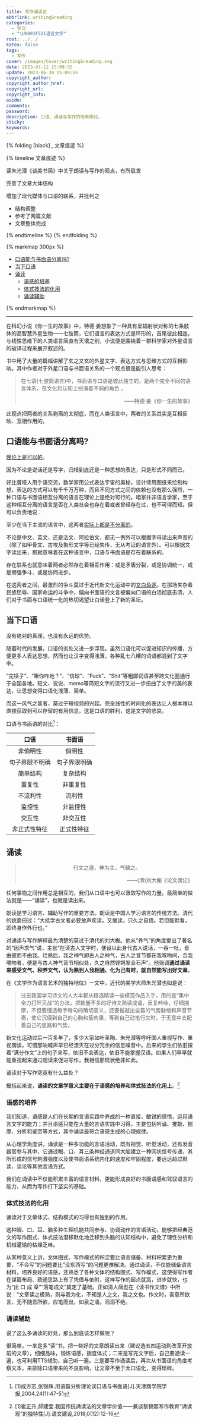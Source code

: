 ```yaml
---
title: 写作诵读论
abbrlink: writing&reading
categories:
  - 学习
  - "\U0001F521语言文字"
root: ../../
katex: false
tags:
  - 写作
cover: /images/Cover/writing&reading.svg
date: 2023-07-12 15:09:55
update: 2023-06-30 15:09:55
copyright_author:
copyright_author_href:
copyright_url:
copyright_info:
aside:
comments:
password: 
description: 口语、诵读与写作的简单探讨。
sticky:
keywords:
---
```

{% folding [black] , 文章痕迹 %}

{% timeline 文章痕迹 %}
<!-- timeline 2023-06-30-->
读朱光潜《谈美书简》中关于朗读与写作的观点，有所启发
<!-- endtimeline -->
<!-- timeline 2023-07-02-->
完善了文章大体结构
<!-- endtimeline -->
<!-- timeline 2023-07-08-->
增加了现代媒体与口语的联系，并批判之
<!-- endtimeline -->
<!-- timeline 2023-07-12-->
* 结构调整
* 参考了两篇文献
* 文章整体完成
<!-- endtimeline -->
{% endtimeline %}
{% endfolding %}



{% markmap 300px %}
<!-- @import "[TOC]" {cmd="toc" depthFrom=1 depthTo=6 orderedList=false} -->
<!-- code_chunk_output -->

- [口语能与书面语分离吗?](#口语能与书面语分离吗)
- [当下口语](#当下口语)
- [诵读](#诵读)
  - [语感的培养](#语感的培养)
  - [体式技法的化用](#体式技法的化用)
  - [诵读辅助](#诵读辅助)

<!-- /code_chunk_output -->
{% endmarkmap %}


------
在科幻小说《你一生的故事》中，特德·姜想象了一种具有呈辐射状对称的七条肢体的高智慧外星生物——七肢筒，它们语言的表达方式是环形的，首尾彼此相连，与线性思维下的人类语言简直有天壤之别，小说便是围绕着一群科学家对外星语言的破译过程来展开叙述的。

书中用了大量的篇幅讲解了玄之又玄的外星文字、表达方式与思维方式的互相影响。其中作者对于外星口语与书面语关系的一个观点很是能引人思考：
> 在七语(七肢筒语言)中，书面语与口语是彼此独立的，是两个完全不同的语言体系，在文化和认知上扮演着不同的角色 。
> <p align="right">——特德·姜《你一生的故事》</p>

此观点把两者的关系剥离的太彻底，而在人类语言中，两者的关系其实是互相反映、互相作用的。

## 口语能与书面语分离吗?

<u>理论上是可以的</u>。

因为不论是说话还是写字，归根到底还是一种思想的表达，只是形式不同而已。

好比聋哑人用手语交流，数学家用公式表达宇宙的奥秘，设计师用图纸来绘制构想，表达的方式可以有千千万万种，而且不同方式之间的依赖也没有那么强烈，一种口语与书面语相互分离的语言在理论上是绝对可行的。咱家并非语言学家，至于这种相互分离的语言是否在人类社会也存在着或者曾经存在过，也不可得而知。但可以负责地说：

至少在当下主流的语言中，这两者<u>实际上都是不分离的</u>。

不论是中文、英文、还是法文、阿拉伯文，都无一例外可以根据字母读出来声音的（除了如甲骨文、古埃及象形文字等已经失传、无从考证的语言外）。可以根据文字读出来，那就意味着在这种语言中，口语与书面语是存在着联系的。

存在联系也就意味着两者必然存在着相互作用：或是矛盾分裂，或是协调统一，或是弱强争斗、或是协同进步。

在这两者之间，最激烈的争斗莫过于近代新文化运动中的<u>文白角逐</u>。在那场夹杂着民族屈辱、国家命运的斗争中，偏向书面语的文言被偏向口语的白话彻底击溃，人们对于书面与口语统一化的热切渴望让白话登上了新的圣坛。
## 当下口语
没有绝对的真理，也没有永远的优势。

随着时代的发展，口语的劣处又进一步浮现。虽然口语化可以促进知识的传播，方便更多人表达思想，然而也让汉字变得浅薄，各种乱七八糟的词语都混到了文字中。

“完犊子”、“瞅你咋地？”、“信球”、“Fuck”、“Shit”等粗鄙词语甚至跨文化圈通行于全国各地。短文、说说、memo等简短文字的流行又进一步扭曲了文字的美的表达，让思想变得口语化浅薄、简单。

而这一风气之甚者，莫过于短视频的兴起。完全线性的时间化的表达让人根本难以直接获取到可以存留的有用信息。这是口语的胜利，这是文字的悲哀。

口语与书面语的对比[^2]：

| 口语          | 书面语 |
|:---------------:|:-------:|
| 非倘明性          | 倘明性     |
| 句子界限不明确       | 句子界限明确  |
| 简单结构          | 复杂结构    |
| 重复性          | 非重复性    |
| 不流利性          | 流利性     |
| 监控性           | 非监控性    |
| 交互性          | 非交互性    |
| 非正式性特征       | 正式性特征   |

## 诵读

> <center>行文之道，神为主，气辅之。</center>
> <p align="right">——(清)刘大櫆《论文偶记》</p>

任何事物之间作用总是相互的，我们从口语中也可以汲取写作的力量。最简单的做法就是——“诵读”，也就是读出来。

朗读是学习语言、辅助写作的重要方法。朗读是中国人学习语言的传统方法。清代的姚鼐曰过：“大抵学古文者必要放声疾读，又缓读，只久之自悟。若但能默看，即终身作外行也。”

对诵读与写作解释最为清楚的莫过于清代的刘大櫆。他从“养气”的角度提出了著名的“因声求气”说，主张“在读古人文字时，便设以此身代古人说话，一吞一吐，皆由彼而不由我。烂熟后，我之神气即古人之神气，古人之音节都在我喉吻间，合我喉吻者，便是与古人神气音节相似处，久之自然铿锵发金石声”。他强调**通过诵读来感受文气、积养文气，认为熟到人我相通、化为己有时，就自然能写出好文章**。

在《文学作为语言艺术的独特地位》一文中，近代的美学大师朱光潜也如是说：
> 过去我国学习诗文的人大半都从精选精读一些模范作品入手，用的是“集中全力打歼灭战”的办法，把数量不多的好诗文熟读成诵，反复吟咏，仔细揣摩，不但要懂透每字每句的确切意义，还要推敲出全篇的气势脉络和声音节奏，使它沉侵到自己的心胸和筋肉里，等到自己动笔行文时，于无意中支配着自己的思路和气势。


新文化运动过后一百多年了，多少大家如叶圣陶、朱光潜等呼吁国人重视写作、重视朗读，可惜那呐喊声早已经湮灭在过分冗余的信息噪音中。后来的学生们依旧按着“满分作文”上的句子来写，依旧不会表达，依旧不能掌握汉语。如果人们早早就能重视起来通过朗读来促进写作，我相信那现状绝非如此。

诵读对于写作究竟有什么益处？

概括起来说，**诵读的文章学意义主要在于语感的培养和体式技法的化用上**。[^1]
### 语感的培养
我们知道，语感是人们在长期的言语实践中养成的一种直接、敏锐的感悟、运用语言文字的能力；并且语感只能在大量的言语实践中习得，主要包括吟诵、推敲、揣摩、分析和鉴赏等方式，其中诵读最符合语感生成的心理规律。

从心理学角度讲，诵读是一种多功能的言语活动，既有视觉、听觉活动，还有发音器官参与其中，它通过眼、口、耳三条神经通道同大脑建立一种网状信号传递，其所形成的信号刺激强度以及使书面语系统内化的速度和牢固程度，要远远超过默读、谈论等其他言语方式。

我们在诵读中不仅能积累丰富的语言材料，更能形成良好的书面语感和驾驭语言的能力，从而为写作打下坚实的基础。
### 体式技法的化用
诵读对于文章体式、结构模式的习得也有独到的作用。

这种眼、口、耳、脑多种生理机能共同参与、协调动作的言语活动，能够把经典范文的写作图式、体式技法潜移默化地迁移到头脑的认知结构中，避免了理性分析和机械灌输的枯燥乏味。

从某种意义上讲，文体图式、写作模式的积淀要比语言储备、材料积累更为重要，“不会写”的问题要比“没东西写”的问题更难解决。通过诵读，不仅能储备语言材料，培养良好的语感，还熟悉了各种文体的结构图式、写作模式，这使得写作者在谋篇布局、疏通思路上有了凭借与依附，这样写作的起点就高，进步就快，也为“出 口 成 章”“落笔成文”奠定了基础。正如清人唐彪在《读书作文谱》中所说：“文章读之极熟，则与我为化，不知是人之文，我之文也。作文时，吾意所欲言，无不随吾所欲，应笔而出，如泉之涌，滔滔不绝。

### 诵读辅助
说了这么多诵读的好处，那么到底该怎样做呢？

很简单，一来是多“读”书，把一些好的文章朗读出来（建议选五四运动到改革开放前的文章），细细品味，锻炼语感，揣度体式；二来是写完文字后，自己要通读一遍，也可利用TTS辅助，自己听一遍。三是要写作诵读后，再次从书面语的角度考察文本，来排除口语带来的不良影响，让文章不至于太口语化，变得琐碎。


[^1]: [1]崔正升,郝建莹.我国传统诵读法的文章学价值——兼谈黎锦熙写作教育“诵读观”的独特性[J].语文建设,2018,0(12):12-16
[^2]: [1]成方志,张锦辉.用语篇分析理论谈口语与书面语[J].天津商学院学报,2004,24(1):47-51